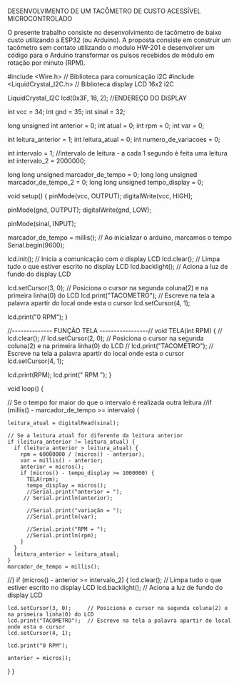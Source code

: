 DESENVOLVIMENTO DE UM TACÔMETRO DE CUSTO ACESSÍVEL MICROCONTROLADO

O presente trabalho consiste no desenvolvimento de tacômetro de baixo custo utilizando a ESP32 (ou Arduino). A proposta consiste em construir um tacômetro sem contato utilizando o modulo HW-201 e desenvolver um código para o Arduino transformar os pulsos recebidos do módulo em rotação por minuto (RPM).

#include <Wire.h>               // Biblioteca para comunicação i2C
#include <LiquidCrystal_I2C.h>  // Biblioteca display LCD 16x2 i2C

LiquidCrystal_I2C lcd(0x3F, 16, 2);  //ENDEREÇO DO DiSPLAY


int vcc = 34;
int gnd = 35;
int sinal = 32;

long unsigned int anterior = 0;
int atual = 0;
int rpm = 0;
int var = 0;

int leitura_anterior = 1;
int leitura_atual = 0;
int numero_de_variacoes = 0;

int intervalo = 1;  //intervalo de leitura - a cada 1 segundo é feita uma leitura
int intervalo_2 = 2000000;

long long unsigned marcador_de_tempo = 0;
long long unsigned marcador_de_tempo_2 = 0;
long long unsigned tempo_display = 0;

void setup() {
  pinMode(vcc, OUTPUT);
  digitalWrite(vcc, HIGH);

  pinMode(gnd, OUTPUT);
  digitalWrite(gnd, LOW);

  pinMode(sinal, INPUT);

  marcador_de_tempo = millis();  // Ao inicializar o arduino, marcamos o tempo
  Serial.begin(9600);

  lcd.init();       // Inicia a comunicação com o display LCD
  lcd.clear();      // Limpa tudo o que estiver escrito no display LCD
  lcd.backlight();  // Aciona a luz de fundo do display LCD

  lcd.setCursor(3, 0);     // Posiciona o cursor na segunda coluna(2) e na primeira linha(0) do LCD
  lcd.print("TACOMETRO");  // Escreve na tela a palavra apartir do local onde esta o cursor
  lcd.setCursor(4, 1);

  lcd.print("0 RPM");
}

//-------------- FUNÇÃO TELA -----------------//
void TELA(int RPM) {
  //  lcd.clear();
  //  lcd.setCursor(2, 0); // Posiciona o cursor na segunda coluna(2) e na primeira linha(0) do LCD
  //  lcd.print("TACOMETRO"); // Escreve na tela a palavra apartir do local onde esta o cursor
  lcd.setCursor(4, 1);

  lcd.print(RPM);
  lcd.print(" RPM   ");
}

void loop() {

  // Se o tempo for maior do que o intervalo é realizada outra leitura
  //if (millis() - marcador_de_tempo >= intervalo) {

    leitura_atual = digitalRead(sinal);

    // Se a leitura atual for diferente da leitura anterior
    if (leitura_anterior != leitura_atual) {
      if (leitura_anterior > leitura_atual) {
        rpm = 60000000 / (micros() - anterior);
        var = millis() - anterior;
        anterior = micros();
        if (micros() - tempo_display >= 1000000) {
          TELA(rpm);
          tempo_display = micros();
          //Serial.print("anterior = ");
         // Serial.println(anterior);

          //Serial.print("variação = ");
          //Serial.println(var);

          //Serial.print("RPM = ");
          //Serial.println(rpm);
        }
      }
      leitura_anterior = leitura_atual;
    }
    marcador_de_tempo = millis();  
  //}
  if (micros() - anterior >= intervalo_2) {
    lcd.clear();      // Limpa tudo o que estiver escrito no display LCD
    lcd.backlight();  // Aciona a luz de fundo do display LCD

    lcd.setCursor(3, 0);     // Posiciona o cursor na segunda coluna(2) e na primeira linha(0) do LCD
    lcd.print("TACOMETRO");  // Escreve na tela a palavra apartir do local onde esta o cursor
    lcd.setCursor(4, 1);

    lcd.print("0 RPM");

    anterior = micros();
  }
}
